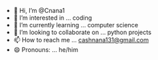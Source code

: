 - 👋 Hi, I’m @Cnana1
- 👀 I’m interested in ... coding
- 🌱 I’m currently learning ... computer science
- 💞️ I’m looking to collaborate on ... python projects
- 📫 How to reach me ... cashnana131@gmail.com
- 😄 Pronouns: ... he/him


<!---
Cnana1/Cnana1 is a ✨ special ✨ repository because its `README.md` (this file) appears on your GitHub profile.
You can click the Preview link to take a look at your changes.
--->
